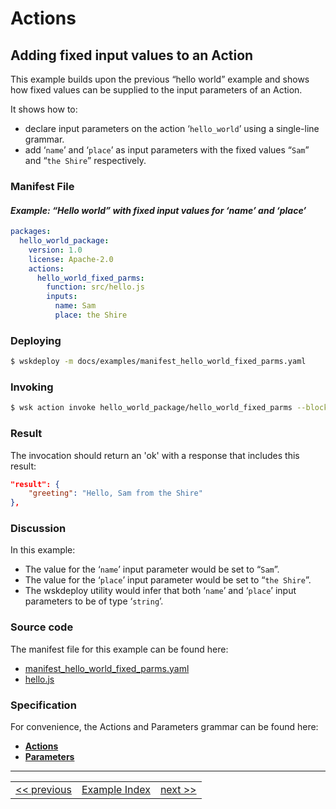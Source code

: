 <!--
#
# Licensed to the Apache Software Foundation (ASF) under one or more
# contributor license agreements.  See the NOTICE file distributed with
# this work for additional information regarding copyright ownership.
# The ASF licenses this file to You under the Apache License, Version 2.0
# (the "License"); you may not use this file except in compliance with
# the License.  You may obtain a copy of the License at
#
#     http://www.apache.org/licenses/LICENSE-2.0
#
# Unless required by applicable law or agreed to in writing, software
# distributed under the License is distributed on an "AS IS" BASIS,
# WITHOUT WARRANTIES OR CONDITIONS OF ANY KIND, either express or implied.
# See the License for the specific language governing permissions and
# limitations under the License.
#
-->

# Actions

## Adding fixed input values to an Action

This example builds upon the previous “hello world” example and shows how fixed values can be supplied to the input parameters of an Action.

It shows how to:
- declare input parameters on the action ‘```hello_world```’ using a single-line grammar.
- add ‘```name```’ and ‘```place```’ as input parameters with the fixed values “```Sam```” and “```the Shire```” respectively.

### Manifest File
#### _Example: “Hello world” with fixed input values for ‘name’ and ‘place’_
```yaml
packages:
  hello_world_package:
    version: 1.0
    license: Apache-2.0
    actions:
      hello_world_fixed_parms:
        function: src/hello.js
        inputs:
          name: Sam
          place: the Shire
```

### Deploying
```sh
$ wskdeploy -m docs/examples/manifest_hello_world_fixed_parms.yaml
```

### Invoking
```sh
$ wsk action invoke hello_world_package/hello_world_fixed_parms --blocking
```

### Result
The invocation should return an 'ok' with a response that includes this result:
```json
"result": {
    "greeting": "Hello, Sam from the Shire"
},
```

### Discussion

In this example:
- The value for the ‘```name```’ input parameter would be set to “```Sam```”.
- The value for the ‘```place```’ input parameter would be set to “```the Shire```”.
- The wskdeploy utility would infer that both ‘```name```’ and ‘```place```’ input parameters to be of type ‘```string```’.

### Source code
The manifest file for this example can be found here:
- [manifest_hello_world_fixed_parms.yaml](examples/manifest_hello_world_fixed_parms.yaml)
- [hello.js](examples/src/hello.js)

### Specification
For convenience, the Actions and Parameters grammar can be found here:
- **[Actions](../specification/html/spec_actions.md#actions)**
- **[Parameters](../specification/html/spec_parameters.md#parameters)**

---
<!--
 Bottom Navigation
-->
<html>
<div align="center">
<table align="center">
  <tr>
    <td><a href="wskdeploy_action_runtime.md#actions">&lt;&lt;&nbsp;previous</a></td>
    <td><a href="programming_guide.md#guided-examples">Example Index</a></td>
    <td><a href="wskdeploy_action_typed_parms.md#actions">next&nbsp;&gt;&gt;</a></td>
  </tr>
</table>
</div>
</html>
